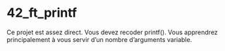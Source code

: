 # 42_ft_printf
Ce projet est assez direct. Vous devez recoder printf(). Vous apprendrez principalement à vous servir d’un nombre d’arguments variable.
